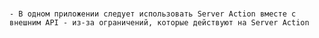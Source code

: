 # 
	- В одном приложении следует использовать Server Action вместе с внешним API - из-за ограничений, которые действуют на Server Action
